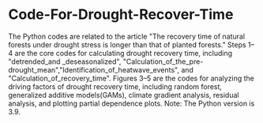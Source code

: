 # Code-For-Drought-Recover-Time
The Python codes are related to the article "The recovery time of natural forests under drought stress is longer than that of planted forests."
Steps 1–4 are the core codes for calculating drought recovery time, including "detrended_and _deseasonalized", "Calculation_of_the_pre-drought_mean","Identification_of_heatwave_events", and "Calculation_of_recovery_time".
Figures 3–5 are the codes for analyzing the driving factors of drought recovery time, including random forest, generalized additive models(GAMs), climate gradient analysis, residual analysis, and plotting partial dependence plots.
Note: The Python version is 3.9.
